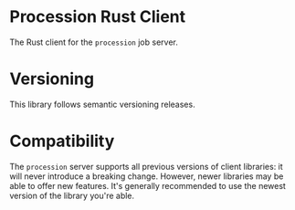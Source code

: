 # Procession Rust Client

The Rust client for the `procession` job server.

# Versioning

This library follows semantic versioning releases.

# Compatibility

The `procession` server supports all previous versions of client libraries:
it will never introduce a breaking change.
However, newer libraries may be able to offer new features.
It's generally recommended to use the newest version of the library you're able.
